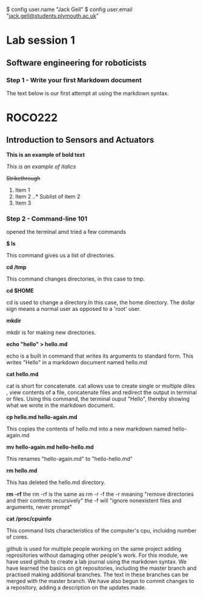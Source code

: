 $ config user.name "Jack Gell"
$ config user.email "jack.gell@students.plymouth.ac.uk"



# Lab session 1
## Software engineering for roboticists

### Step 1 - Write your first Markdown document

The text below is our first attempt at using the markdown syntax.

# ROCO222
## Introduction to Sensors and Actuators

**This is an example of bold text**

*This is an example of italics*

~~Strikethrough~~

1. Item 1
2. Item 2
..* Sublist of item 2
3. Item 3

### Step 2 - Command-line 101

opened the terminal amd tried a few commands

**$ ls**

This command gives us a list of directories.

**cd /tmp**

This command changes directories, in this case to tmp.

**cd $HOME**

cd is used to change a directory.In this case, the home directory. The dollar sign means a normal user as opposed to a 'root' user. 

**mkdir**

mkdir is for making new directories.

**echo "hello" > hello.md**

echo is a built in command that writes its arguments to standard form. This writes "Hello" in a markdown document named hello.md

**cat hello.md**

cat is short for concatenate. cat allows use to create single or multiple diles , view contents of a file, concatenate files and redirect the output in terminal or files. Using this command, the terminal ouput "Hello", thereby showing what we wrote in the markdown document.

**cp hello.md hello-again.md**

This copies the contents of hello.md into a new markdown named hello-again.md

**mv hello-again.md hello-hello.md**

This renames "hello-again.md" to "hello-hello.md"

**rm hello.md**

This has deleted the hello.md directory.

**rm -rf** the rm -rf is the same as rm -r -f the -r meaning "remove directories and their contents recursively" the -f will "ignore nonexistent files and arguments, never prompt"

**cat /proc/cpuinfo**

This command lists characteristics of the computer's cpu, incluidng number of cores.

github is used for multiple people working on the same project adding reprositories without damaging other people's work.
For this module, we have used github to create a lab journal using the markdown syntax. We have learned the basics on git repositories, including the master branch and practised making additional branches. The text in these branches can be merged with the master branch. We have also begun to commit changes to a repository, adding a description on the updates made.

